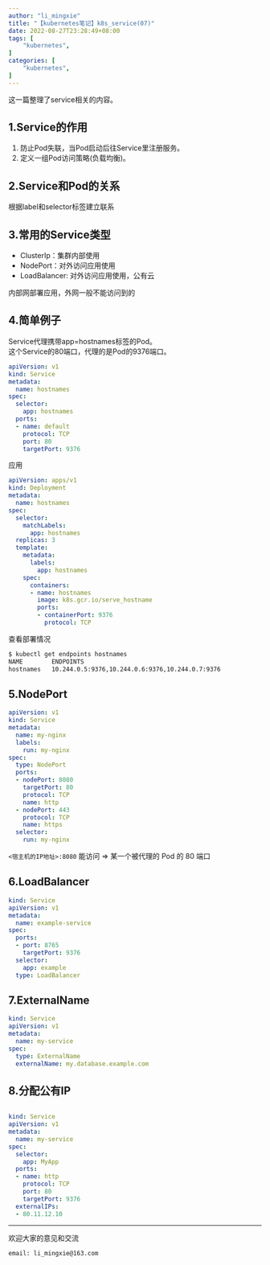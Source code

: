 ```yaml
---
author: "li_mingxie"
title: "【kubernetes笔记】k8s_service(07)"
date: 2022-08-27T23:28:49+08:00
tags: [
    "kubernetes",
]
categories: [
    "kubernetes",
]
---
```


这一篇整理了service相关的内容。
<!--more-->

## 1.Service的作用

1. 防止Pod失联，当Pod启动后往Service里注册服务。
2. 定义一组Pod访问策略(负载均衡)。

## 2.Service和Pod的关系

根据label和selector标签建立联系

## 3.常用的Service类型

* ClusterIp：集群内部使用
* NodePort：对外访问应用使用
* LoadBalancer: 对外访问应用使用，公有云

内部网部署应用，外网一般不能访问到的

## 4.简单例子

Service代理携带app=hostnames标签的Pod。  
这个Service的80端口，代理的是Pod的9376端口。

```yaml
apiVersion: v1
kind: Service
metadata:
  name: hostnames
spec:
  selector:
    app: hostnames
  ports:
  - name: default
    protocol: TCP
    port: 80
    targetPort: 9376
```

应用

```yaml
apiVersion: apps/v1
kind: Deployment
metadata:
  name: hostnames
spec:
  selector:
    matchLabels:
      app: hostnames
  replicas: 3
  template:
    metadata:
      labels:
        app: hostnames
    spec:
      containers:
      - name: hostnames
        image: k8s.gcr.io/serve_hostname
        ports:
        - containerPort: 9376
          protocol: TCP
```

查看部署情况

```bash
$ kubectl get endpoints hostnames
NAME        ENDPOINTS
hostnames   10.244.0.5:9376,10.244.0.6:9376,10.244.0.7:9376
```

## 5.NodePort

```yaml
apiVersion: v1
kind: Service
metadata:
  name: my-nginx
  labels:
    run: my-nginx
spec:
  type: NodePort
  ports:
  - nodePort: 8080
    targetPort: 80
    protocol: TCP
    name: http
  - nodePort: 443
    protocol: TCP
    name: https
  selector:
    run: my-nginx
```

`<宿主机的IP地址>:8080` 能访问 => 某一个被代理的 Pod 的 80 端口

## 6.LoadBalancer

```yaml
kind: Service
apiVersion: v1
metadata:
  name: example-service
spec:
  ports:
  - port: 8765
    targetPort: 9376
  selector:
    app: example
  type: LoadBalancer
```

## 7.ExternalName

```yaml
kind: Service
apiVersion: v1
metadata:
  name: my-service
spec:
  type: ExternalName
  externalName: my.database.example.com
```

## 8.分配公有IP

```yaml

kind: Service
apiVersion: v1
metadata:
  name: my-service
spec:
  selector:
    app: MyApp
  ports:
  - name: http
    protocol: TCP
    port: 80
    targetPort: 9376
  externalIPs:
  - 80.11.12.10
```

----------------------------------------------

欢迎大家的意见和交流

`email: li_mingxie@163.com`
